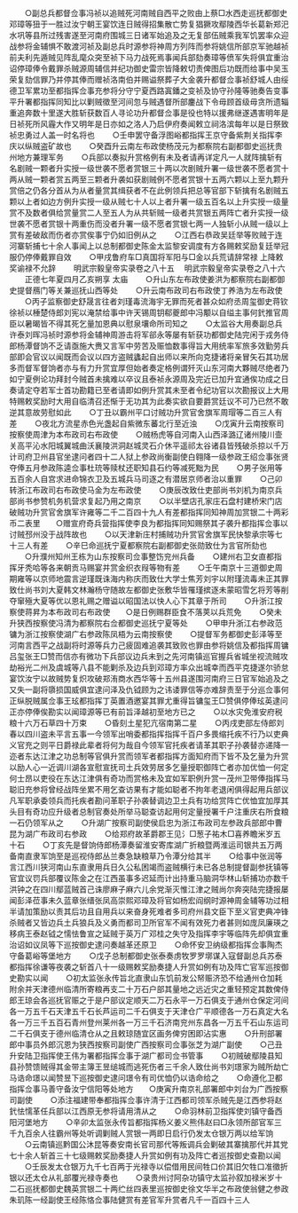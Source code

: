 <!-- { "loadSidebar": true } -->
　　○副总兵都督佥事冯祯以追贼死河南贼自西平之败由上蔡□水西走巡抚都御史邓璋等狃于一胜过汝宁朝王宴饮连日贼得招集散亡势复猖獗攻鄢陵西华长葛新郑汜水巩等县所过残害遂至河南府围城三日诸军始追及之无复部伍贼乘我军饥罢率众迎战参将金辅惧不敢渡河祯及副总兵时源参将神周方列阵而参将姚信所部京军驰越祯前夫利先遁贼见阵乱麾众突至祯下马力战死焉事闻兵部劾奏璋等偾军失将俱宜重治诏停璋俸令戴罪杀贼源周辅信并纪功御史雷宗皆降敕切责俾图后功既而给事中吴玉荣复劾信罪乃并停其俸而赠祯洛南伯并赐谥祭葬子大金袭升都督佥事祯舒城人由绥德卫军累功至都指挥佥事充参将分守宁夏西路寘鐇之变祯及协守孙隆等驰奏告变事平升署都指挥同知比以剿贼徵至河间忽与贼遇督所部鏖战下令毋顾首级毋贪所遗辎重追奔数十里遂大胜斩获数百人寻论功升都督佥事是役也特以援弗继遂遇害明年是日祯死所风霾大作又明年是日亦如之洛人乃启伊府奏闻敕立祠洛滨每年以是日祭致祯忠勇过人盖一时名将也
　　○壬申罢守备浮图峪都指挥王京守备紫荆关指挥李庆以纵贼盗矿故也
　　○癸酉升云南左布政使杨茂元为都察院右副都御史巡抚贵州地方兼理军务
　　○兵部以奏拟升赏格例有未及者请再详定凡一人就阵擒斩有名剧贼一颗者升实授一级世袭不愿者赏银三十两以次剧贼升署一级世袭不愿者赏十两从贼一颗者赏五两至三颗者升袭如获剧贼例不愿者赏银十五两六颗以上至九颗升赏倍之仍各分首从为从者量赏其缉获者不在此例领兵把总等官部下斩擒有名剧贼五颗以上者如边方例升实授一级从贼七十人以上者升署一级五百名以上升实授一级量赏不及数者俱给赏量赏二人至五人为从共斩贼一级者共赏银五两阵亡者升实授一级世袭不愿者赏银十两重伤而没者升署一级不愿者赏银七两一人独斩小从贼一级以上赏有差破敌而伤者亦赏俟事宁仍如旧例从之
　　○江西右恭政吴廷举等败贼于连河寨斩捕七十余人事闻上以总制都御史陈金太监黎安调度有方各赐敕奖励复廷举冠服仍停俸戴罪自效
　　○甲戌鲁府车□真国将军阳与□金以兵荒请辞常禄  上降敕奖谕禄不允辞
　　明武宗毅皇帝实录卷之八十五
　明武宗毅皇帝实录卷之八十六
　　正德七年夏四月乙亥朔享  太庙
　　○升山东左布政使姜洪为都察院右副都御史提督鴈门等关兼巡抚山西等处
　　○升云南布政司右布政使丁养浩为左布政使
　　○丙子监察御史舒晟言往者刘瑾毒流海宇无罪而死者甚众如府丞周玺御史蒋钦徐祯以棰楚侍郎刘宪以淹禁给事中许天锡周钥郗夔郎中冯颙以自缢主事何釴推官周臣以暑暍皆不得其死乞量加恩典以慰泉壤命所司知之
　　○太监谷大用奏副总兵许泰刘晖冯祯时源参将金辅神周游击将军郤永等屡有斩获功都御史陆完闲于戎务侍郎杨潭督饷不乏请亟施大赉又言军中劳苦及赈恤数事得旨大用统率军旅多效勤劳兵部即会官议以闻既而会议以四方盗贼蠭起自出师以来所向克捷诸将亲冒矢石其功居多而督军督饷者亦与有力升赏宜厚但始者奏定格例谓歼灭山东河南大夥贼尽绝者乃如宁夏例论功拜封今贼首未擒难以卒议且泰祯永源周及完近已加升宜通俟功成之日奏请定夺若军士首功勘籍已至者请即如例升赏其未至者令纪功官以次勘报议上大用特赐敕奖励时大用自临清召还惭于无功其为此奏实欲自要爵赏廷议不可乃已然不敢逆其意故劳慰如此
　　○丁丑以霸州平口讨贼功升赏官舍旗军周瑁等二百三人有差
　　○夜北方流星赤色光盏起自紫微东蕃北行至近浊
　　○戊寅升云南按察司按察使周津为本布政司右布政使
　　○贼杨虎等自河南入山西泽潞辽诸州陵川壸关高平沁水阳城翼城曲沃襄陵洪洞赵城灵石介休平遥祁太谷诸县皆残破杀掠以千万计司府卫州县官坐逮问者四十二人狱上参政尚衡副使白翱降一级参政王绍佥事张贤夺俸五月参政陈逵佥事杜珫等赎杖还职知县石约等减死黜为民
　　○男子张用等五百余人自宫求进命锦衣卫及五城兵马司逐之有潜居京师者治以重罪
　　○己卯转浙江布政司右布政使马金为左布政使
　　○庚辰改致仕吏部尚书刘机为南京兵部尚书参赞机务机营求复起乃用之南京
　　○以半壁店孔家庄石盘村建桥宋门店破贼功升赏官舍旗军许雍等二千二百四十九人有差都指挥同知神周加赏银二十两彩币二表里　　○赠宣府奇兵营指挥使李良为都指挥同知赐祭其子袭升都指挥佥事以讨贼邳州没于战阵故也
　　○以天津新庄村捕贼功升赏官舍旗军民快黎承宗等七十三人有差
　　○辛巳命巡抚宁夏都察院右副都御史张勋致仕为言官所劾也
　　○升濮州知州王栋为山东按察司佥事整饬兖州兵备
　　○建州右卫女直都指挥牙秃哈等各来朝贡马赐宴并赏金织衣叚等物有差
　　○壬午南京十三道御史周期雍等以京师地震言逆瑾既诛海内称庆而致仕大学士焦芳刘宇以附瑾流毒未正其罪致仕尚书刘大夏韩文林瀚杨守随故左都御史张敷华皆罹瑾摈逐未蒙昭雪乞将芳等削夺窜殛大夏等优以恩礼赐之赠谥以昭国法以快人心下其章于所司
　　○升浙江按察使蒋昇为本布政司右布政使　　○是日例赐群臣食不落荚以兵荒免
　　○癸未升狭西按察使冯清为都察院右佥都御史巡抚宁夏等处
　　○甲申升浙江右参政范镛为浙江按察使湖广右参政陈凤梧为云南按察使
　　○提督军务都御史彭泽等至河南言西平之战副将时源等兵力己疲固难追袭其致败也罪由参将姚信及都指挥周镛吕玺张王□赞而信亦有微功下兵部议边兵未到之先河南镇巡官握兵省城坐视流贼攻劫裕光二州及虞城等八县不能剿杀及边兵到邓璋方率众出城幸而西平克捷遂尔骄怠宴饮汝宁以故贼势复炽攻破郑洧商水西华等十五州县遂围河南府三日官军始追及之又失一副将隳损国威俱宜逮问泽及仇钺顾为之讳诿罪信等亦难辞责至于分巡佥事何正纵脱贼属佥事王玹都指挥丁英置酒邀宴其罪尤重得旨镛玺王□赞俱停俸玹英逮问正亦停俸俟勘实以闻璋源等已有前旨泽越初至地方已之
　　○以水灾免淮安府税粮十六万石草四十万束
　　○昏刻土星犯亢宿南第二星
　　○丙戌吏部左侍郎刘春以四川盗未平言五事一今领军出哨委都指挥指挥千百户多畏缩托疾不行乃以吏典义官充之则平日爵禄此辈者将何为哉自今领军官托疾者请革其职子孙袭替亦递降一迩者东达江津之功总制等官俱升赏而领军者都指挥方面知府而下皆不及乞量为升赏以励人心一近调川湖各宣慰宣抚司土兵效劳居多乞量授职御阵亡者亦加优恤一何定何士昂以吏役在东达江津俱有奇功而赏格未及宜如军职例升赏一茂州卫带俸指挥马聪旧充参将曾经战阵坐累不用乞查访果有才能如聪者不拘年老退闲俱得起用兵部议凡军职承委领兵而托疾者勘问革职子孙袭替调边卫土兵有功给赏阵亡优恤宜加厚其头目有奇功应升级者总制官奏处所举马聪查访起用何定量授署千户注重庆右所食粮一石仍领军从之
　　○升湖广按察司副使侯启忠为浙江布政司左参政兵部郎中曹昆为湖广布政司右参政
　　○给郑府故革爵郡王见氵□葱子祐木□喜养瞻米岁五十石
　　○丁亥先是督饷侍郎杨潭奏留淮安寄库湖广折粮暨两淮运司银共五万两备南直隶军饷至是巡视侍郎丛兰奏急缺粮草乃令潭分给其半
　　○给事中张润等言江西川狭河南山东直隶用兵日久公私困竭而盗贼横行未已各总制提督副参抚镇等官宜议罚兵部覆议陈金之在江西虽事多迟延而计出持重马脑洞华林山斩捕功亦数千洪钟之在四川鄢蓝贼首己诛廖麻子麻六儿余党渐灭惟江津之贼尚尔奔突陆完捷报屡闻彭泽莅事未久蓝章张缙张凤高崇熙邓璋及将官如杨宏阎纲时源神周金辅等功过相半请加策励以责其后功且自用兵以来奋身死难者多司府州县文臣下至义官吏典冲锋杀贼者又皆边兵土兵狼兵及义勇而都司卫所官军不闻有效死力者甚则如庞凤廉瑛之移病王泰赵钺之懦怯鲁宣之延贼于英万广邓桂之失守及指挥李宇等临阵先却俱宜重治诏如议凤等下巡按御史逮问奏越革还原卫
　　○命怀安卫纳级都指挥佥事陶杰守备葛峪等堡地方
　　○戊子总制都御史张泰奏虏牧罗罗墎谋入寇督副总兵苏泰都指挥徐谦等夜袭之斩首八十一级赐敕奖励奏捷人升赏如例有功及阵亡官军巡按御史勘实以闻
　　○初太监张永传旨北直隶山东饥前发公帑赈济恐不给通州仓加耗附余并天津德州临清所寄粮再支二十万石户部其量地之远近灾之重轻预定其数俾侍郎王琼会各巡抚官赈之于是户部议定顺天二万石永平一万石俱支于通州仓保定河间各一万五千石天津五千石长芦运司二千石俱支于天津仓广平顺德各一万石真定大名各一万三千五百石青州登州莱州各一万三千石济南兖州东昌各一万五千石山东运司二千石俱支于德州临清仓从之且敕琼随宜区画务俾穷困即沾实惠
　　○升刑部署郎中事员外郎沉恩为狭西按察司副使广西按察司佥事张芝为湖广副使
　　○己丑升安陆卫指挥使王伟为署都指挥佥事于湖广都司佥书管事
　　○初贼破鄢陵县知县孙赞馈贼得其金带主簿王昱缒城而逃死伤者三千余人致仕尚书刘璟家为贼所劫亡马诰命璟以闻赞昱下巡按御史逮问璟令有司优恤仍以诰命给之
　　○命遵化卫都指挥佥事马善守备汝宁信阳等处地方　　○庚寅升南京礼部署郎中刘台为广西按察司副使
　　○添注福建带奉都指挥佥事许清于江西都司领军杀贼先是江西参将赵釴怯懦革任兵部以江西原无参将请用清从之
　　○命羽林前卫指挥使刘镇守备西阳河堡地方
　　○辛卯太监张永传旨都指挥杨义姜义熊伟赵曰□永领所部官军三千九百余人往霸州等处听调剿贼人赏银一两即日启行仍发太仓银万两以给军饷
　　○云南镇巡黔国公沐昆等奏安南长官司那代等叛调兵会剿破其寨擒那代并其党七十余人斩首三十七级赐敕奖励奏捷人升赏如例有功及阵亡者巡按御史查勘以闻
　　○壬辰发太仓银万九千七百两于光禄寺以偿借用民间牲口价其旧欠牲口准徵折银以还太仓从礼部覆光禄寺奏也
　　○录贵州讨阿杂功镇守太监孙叙加禄米岁十二石巡抚都御史魏英赏银二十两纻丝四表里巡按御史徐文华半之布政使翁健之参政朱玑陈一经副使王经陈恪佥事陆健赏有差官军升赏者凡千一百四十三人
